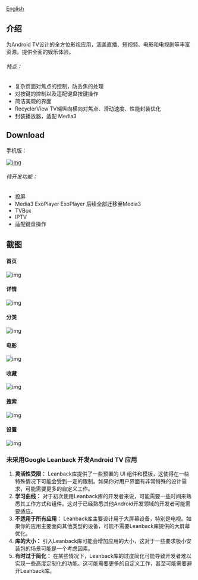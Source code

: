 [English](./README_EN.md)



## 介绍



为Android TV设计的全方位影视应用，涵盖直播、短视频、电影和电视剧等丰富资源，提供全面的娱乐体验。



###### 特点：



- 复杂页面对焦点的控制，防丢焦的处理
- 对按键的控制以及适配键盘按键操作
- 简洁美观的界面
- RecyclerView TV端纵向横向对焦点、滑动速度、性能封装优化
- 封装播放器，适配 Media3



## Download

手机版：

[![img](https://play.google.com/intl/en_us/badges/images/generic/en-play-badge.png)](https://play.google.com/store/apps/details?id=com.quiet.live)

###### 待开发功能：



- 投屏
- Media3 ExoPlayer ExoPlayer 后续全部迁移至Media3
- TVBox
- IPTV
- 适配键盘操作



## 截图



#### 首页



![img](https://github.com/ludoven/OnlyTV-For-TV/assets/34389786/890a666b-a015-4953-9948-9bbefeaac43d)



#### 详情



![img](https://github.com/ludoven/OnlyTV-For-TV/assets/34389786/19e098b5-9380-4590-8fa3-69d2dd8e4e8c)



#### 分类



![img](https://github.com/ludoven/OnlyTV-For-TV/assets/34389786/0580722c-cafe-4970-9e62-47a84fd16a50)



#### 电影



![img](https://github.com/ludoven/OnlyTV-For-TV/assets/34389786/f4ef6857-0f2e-4d06-8924-38783666732a)



#### 收藏



![img](https://github.com/ludoven/OnlyTV-For-TV/assets/34389786/adbffd76-7d24-4771-9c81-89e6c98ddf69)



#### 搜索



![img](https://github.com/ludoven/OnlyTV-For-TV/assets/34389786/803ae98a-c035-47b4-b6a7-e077bc7e602b)



#### 设置



![img](https://github.com/ludoven/OnlyTV-For-TV/assets/34389786/55105ffb-5bac-4583-abe4-b17b5dca173c)



### 未采用Google Leanback 开发Android TV 应用



1. **灵活性受限：** Leanback库提供了一些预置的 UI 组件和模板，这使得在一些特殊情况下可能会受到一定的限制。如果你对用户界面有非常特殊的设计需求，可能需要更多的自定义工作。
2. **学习曲线：** 对于初次使用Leanback库的开发者来说，可能需要一些时间来熟悉其工作方式和组件。这对于已经熟悉其他Android开发领域的开发者可能需要适应。
3. **不适用于所有应用：** Leanback库主要设计用于大屏幕设备，特别是电视。如果你的应用主要面向其他类型的设备，可能不需要Leanback库提供的大屏幕优化。
4. **库的大小：** 引入Leanback库可能会增加应用的大小，这对于一些要求极小安装包的场景可能是一个考虑因素。
5. **有时过于简化：** 在某些情况下，Leanback库的过度简化可能导致开发者难以实现一些高度定制化的功能。这可能需要更多的自定义工作，甚至可能需要避开Leanback库。